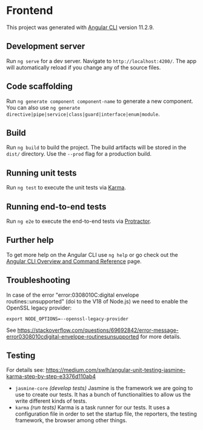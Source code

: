 # Frontend

This project was generated with [Angular CLI](https://github.com/angular/angular-cli) version 11.2.9.

## Development server

Run `ng serve` for a dev server. Navigate to `http://localhost:4200/`. The app will automatically reload if you change any of the source files.

## Code scaffolding

Run `ng generate component component-name` to generate a new component. You can also use `ng generate directive|pipe|service|class|guard|interface|enum|module`.

## Build

Run `ng build` to build the project. The build artifacts will be stored in the `dist/` directory. Use the `--prod` flag for a production build.

## Running unit tests

Run `ng test` to execute the unit tests via [Karma](https://karma-runner.github.io).

## Running end-to-end tests

Run `ng e2e` to execute the end-to-end tests via [Protractor](http://www.protractortest.org/).

## Further help

To get more help on the Angular CLI use `ng help` or go check out the [Angular CLI Overview and Command Reference](https://angular.io/cli) page.

## Troubleshooting

In case of the error "error:0308010C:digital envelope routines::unsupported" (doi to the V18 of Node.js) we need to enable the OpenSSL legacy provider:

`export NODE_OPTIONS=--openssl-legacy-provider`

See https://stackoverflow.com/questions/69692842/error-message-error0308010cdigital-envelope-routinesunsupported for more details.

## Testing

For details see: https://medium.com/swlh/angular-unit-testing-jasmine-karma-step-by-step-e3376d110ab4

* `jasmine-core` *(develop tests)* Jasmine is the framework we are going to use to create our tests. It has a bunch of functionalities to allow us the write different kinds of tests.
* `karma` *(run tests)* Karma is a task runner for our tests. It uses a configuration file in order to set the startup file, the reporters, the testing framework, the browser among other things.
